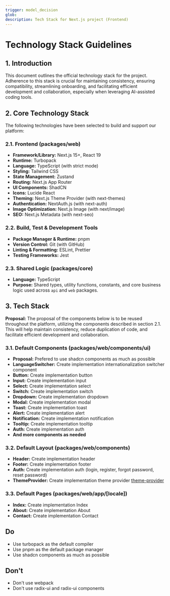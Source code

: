 ```yaml
---
trigger: model_decision
glob:
description: Tech Stack for Next.js project (Frontend)
---
```

# Technology Stack Guidelines

## 1. Introduction

This document outlines the official technology stack for the project. Adherence to this stack is crucial for maintaining consistency, ensuring compatibility, streamlining onboarding, and facilitating efficient development and collaboration, especially when leveraging AI-assisted coding tools.

## 2. Core Technology Stack

The following technologies have been selected to build and support our platform:

### 2.1. Frontend (packages/web)
*   **Framework/Library:** Next.js 15+, React 19
*   **Runtime:** Turbopack
*   **Language:** TypeScript (with strict mode)
*   **Styling:** Tailwind CSS
*   **State Management:** Zustand
*   **Routing:** Next.js App Router
*   **UI Components:** ShadCN
*   **Icons:** Lucide React
*   **Theming:** Next.js Theme Provider (with next-themes)
*   **Authentication:** NextAuth.js (with next-auth)
*   **Image Optimization:** Next.js Image (with next/image)
*   **SEO:** Next.js Metadata (with next-seo)

### 2.2. Build, Test & Development Tools
*   **Package Manager & Runtime:** pnpm
*   **Version Control:** Git (with GitHub)
*   **Linting & Formatting:** ESLint, Prettier
*   **Testing Frameworks:** Jest

### 2.3. Shared Logic (packages/core)
*   **Language:** TypeScript
*   **Purpose:** Shared types, utility functions, constants, and core business logic used across `api` and `web` packages.

## 3. Tech Stack
  **Proposal:** The proposal of the components below is to be reused throughout the platform, utilizing the components described in section 2.1. This will help maintain consistency, reduce duplication of code, and facilitate efficient development and collaboration.

### 3.1. Default Components (packages/web/components/ui)
*   **Proposal:** Prefered to use shadcn components as much as possible
*   **LanguageSwitcher:** Create implementation internationalization switcher component
*   **Button:** Create implementation button
*   **Input:** Create implementation input
*   **Select:** Create implementation select
*   **Switch:** Create implementation switch
*   **Dropdown:** Create implementation dropdown
*   **Modal:** Create implementation modal
*   **Toast:** Create implementation toast
*   **Alert:** Create implementation alert
*   **Notification:** Create implementation notification
*   **Tooltip:** Create implementation tooltip
*   **Auth:** Create implementation auth
*   **And more components as needed**

### 3.2. Default Layout (packages/web/components)
*   **Header:** Create implementation header
*   **Footer:** Create implementation footer
*   **Auth:** Create implementation auth (login, register, forgot password, reset password)
*   **ThemeProvider:** Create implementation theme provider [theme-provider](./theme-provider.md)

### 3.3. Default Pages (packages/web/app/[locale])
*   **Index:** Create implementation Index
*   **About:** Create implementation About
*   **Contact:** Create implementation Contact
  
## Do
  - Use turbopack as the default compiler
  - Use pnpm as the default package manager
  - Use shadcn components as much as possible

## Don't
  - Don't use webpack
  - Don't use radix-ui and radix-ui components
